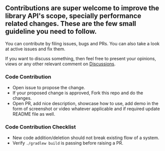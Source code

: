 ## Contributions are super welcome to improve the library API's scope, specially performance related changes. These are the few small guideline you need to follow.

You can contribute by filing issues, bugs and PRs. You can also take a look at active issues and fix
them.

If you want to discuss something, then feel free to present your opinions, views or any other
relevant comment on [Discussions](https://github.com/swapnil-musale/KDeviceInfo/discussions).

### Code Contribution

- Open issue to propose the change.
- If your proposed change is approved, Fork this repo and do the changes.
- Open PR, add nice description, showcase how to use, add demo in the form of screenshot or video
  whatever applicable and if required update README file as well.

### Code Contribution Checklist

- New code addition/deletion should not break existing flow of a system.
- Verify `./gradlew build` is passing before raising a PR.